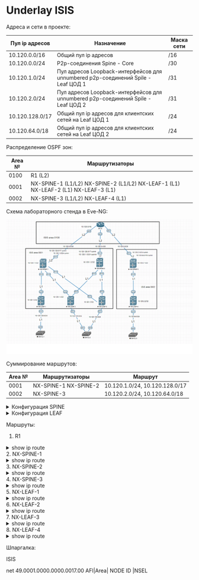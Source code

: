# Underlay ISIS

Адреса и сети в проекте:

| Пул ip адресов | Назначение | Маска сети |
| ------ | ------ | ------ |
| 10.120.0.0/16 | Общий пул ip адресов | /16 |
| 10.120.0.0/24 | P2p-соединения Spine - Core| /30 |
| 10.120.1.0/24 | Пул адресов Loopback-интерфейсов для unnumbered p2p-соединений Spile - Leaf ЦОД 1 | /31 |
| 10.120.2.0/24 | Пул адресов Loopback-интерфейсов для unnumbered p2p-соединений Spile - Leaf ЦОД 2 | /31 |
| 10.120.128.0/17 | Общий пул ip адресов для клиентских сетей на Leaf ЦОД 1 | /24 |
| 10.120.64.0/18 | Общий пул ip адресов для клиентских сетей на Leaf ЦОД 2 | /24 |

Распределение OSPF зон:

| Area № | Маршрутизаторы |
| ------ | ------ |
| 0100 | R1 (L2) |
| 0001 | NX-SPINE-1 (L1/L2) NX-SPINE-2 (L1/L2) NX-LEAF-1 (L1) NX-LEAF-2 (L1) NX-LEAF-3 (L1)|
| 0002 | NX-SPINE-3 (L1/L2) NX-LEAF-4 (L1) |


Cхема лабораторного стенда в Eve-NG:

![](Lab3_ISIS_1.png)

Суммирование маршрутов:

| Area № | Маршрутизаторы | Маршрут |
| ------ | ------ | ------ |
| 0001 | NX-SPINE-1 NX-SPINE-2 | 10.120.1.0/24, 10.120.128.0/17 | 
| 0002 | NX-SPINE-3 | 10.120.2.0/24, 10.120.64.0/18 | 



<details>
  <summary>Конфигурация SPINE</summary>
<pre><code>
#Loopback-интерфейс

interface loopback0
  ip address 10.120.1.1/32

#Интерфейс к R1

interface Ethernet1/1
  no switchport
  ip address 10.120.0.2/30
  isis network point-to-point
  isis circuit-type level-2
  ip router isis 1
  no shutdown

#Интерфейс к LEAF

interface Ethernet1/2
  no switchport
  mtu 9216
  medium p2p
  ip unnumbered loopback0
  no isis hello-padding always
  isis network point-to-point
  isis circuit-type level-1
  ip router isis 1
  no shutdown

#Настройка ISIS  

router isis 1
  net 49.0001.0101.2000.1001.00
  metric-style transition
  address-family ipv4 unicast
    distribute level-1 into level-2 all
    summary-address 10.120.1.0/24 level-2
    summary-address 10.120.128.0/17 level-2
    router-id loopback0
    advertise interface loopback0 level-1
</code></pre>
</details>


<details>
  <summary>Конфигурация LEAF</summary>
<pre><code>

#Loopback-интерфейс

interface loopback0
  ip address 10.120.1.4/32

#Интерфейс к клиентам

interface Ethernet1/1
  no switchport
  ip address 10.120.129.1/24
  ip router isis 1
  isis passive-interface level-1
  no shutdown

#Интерфейс к SPINE

interface Ethernet1/2
  no switchport
  mtu 9216
  medium p2p
  ip unnumbered loopback0
  no isis hello-padding always
  ip router isis 1
  no shutdown

#Настройка ISIS

router isis 1
  net 49.0001.0101.2000.1004.00
  is-type level-1
  metric-style transition
  address-family ipv4 unicast
	router-id loopback0
    advertise interface loopback0 level-1
</code></pre>
</details>


Маршруты:

1. R1
<details>
  <summary>show ip route</summary>
<pre><code>
      10.0.0.0/8 is variably subnetted, 10 subnets, 5 masks
C        10.120.0.0/30 is directly connected, Ethernet0/0
L        10.120.0.1/32 is directly connected, Ethernet0/0
C        10.120.0.4/30 is directly connected, Ethernet0/2
L        10.120.0.5/32 is directly connected, Ethernet0/2
C        10.120.0.8/30 is directly connected, Ethernet0/1
L        10.120.0.9/32 is directly connected, Ethernet0/1
i L2     10.120.1.0/24 [115/11] via 10.120.0.6, 01:23:54, Ethernet0/2
                       [115/11] via 10.120.0.2, 01:23:54, Ethernet0/0
i L2     10.120.2.0/24 [115/11] via 10.120.0.10, 00:13:33, Ethernet0/1
i L2     10.120.64.0/18 [115/73] via 10.120.0.10, 00:11:47, Ethernet0/1
i L2     10.120.128.0/17 [115/73] via 10.120.0.6, 06:47:37, Ethernet0/2
                         [115/73] via 10.120.0.2, 06:47:37, Ethernet0/0
</code></pre>
</details>
2. NX-SPINE-1
<details>
  <summary>show ip route</summary>
<pre><code>
10.120.0.0/30, ubest/mbest: 1/0, attached
    *via 10.120.0.2, Eth1/1, [0/0], 10:48:31, direct
10.120.0.2/32, ubest/mbest: 1/0, attached
    *via 10.120.0.2, Eth1/1, [0/0], 10:48:32, local
10.120.0.4/30, ubest/mbest: 1/0
    *via 10.120.0.1, Eth1/1, [115/50], 06:57:25, isis-1, L2
10.120.0.8/30, ubest/mbest: 1/0
    *via 10.120.0.1, Eth1/1, [115/50], 06:57:25, isis-1, L2
10.120.1.0/24, ubest/mbest: 1/0
    *via Null0, [220/0], 07:24:33, isis-1, discard
10.120.1.1/32, ubest/mbest: 2/0, attached
    *via 10.120.1.1, Lo0, [0/0], 10:27:16, local
    *via 10.120.1.1, Lo0, [0/0], 10:27:16, direct
10.120.1.2/32, ubest/mbest: 2/0
    *via 10.120.1.4, Eth1/2, [115/81], 01:24:32, isis-1, L1
    *via 10.120.1.5, Eth1/3, [115/81], 01:24:32, isis-1, L1
10.120.1.3/32, ubest/mbest: 1/0
    *via 10.120.1.3, Eth1/4, [115/41], 08:27:36, isis-1, L1
10.120.1.4/32, ubest/mbest: 1/0
    *via 10.120.1.4, Eth1/2, [115/41], 08:18:11, isis-1, L1
10.120.1.5/32, ubest/mbest: 1/0
    *via 10.120.1.5, Eth1/3, [115/41], 07:30:51, isis-1, L1
10.120.2.0/24, ubest/mbest: 1/0
    *via 10.120.0.1, Eth1/1, [115/51], 00:14:11, isis-1, L2
10.120.64.0/18, ubest/mbest: 1/0
    *via 10.120.0.1, Eth1/1, [115/113], 00:12:24, isis-1, L2
10.120.128.0/17, ubest/mbest: 1/0
    *via Null0, [220/0], 06:49:26, isis-1, discard
10.120.128.0/24, ubest/mbest: 1/0
    *via 10.120.1.3, Eth1/4, [115/80], 08:27:36, isis-1, L1
10.120.129.0/24, ubest/mbest: 1/0
    *via 10.120.1.4, Eth1/2, [115/80], 08:18:11, isis-1, L1
10.120.130.0/24, ubest/mbest: 1/0
    *via 10.120.1.5, Eth1/3, [115/80], 07:30:51, isis-1, L1
</code></pre>
</details>
3. NX-SPINE-2
<details>
  <summary>show ip route</summary>
<pre><code>
10.120.0.0/30, ubest/mbest: 1/0
    *via 10.120.0.5, Eth1/1, [115/50], 06:58:25, isis-1, L2
10.120.0.4/30, ubest/mbest: 1/0, attached
    *via 10.120.0.6, Eth1/1, [0/0], 07:12:37, direct
10.120.0.6/32, ubest/mbest: 1/0, attached
    *via 10.120.0.6, Eth1/1, [0/0], 07:12:37, local
10.120.0.8/30, ubest/mbest: 1/0
    *via 10.120.0.5, Eth1/1, [115/50], 06:58:51, isis-1, L2
10.120.1.0/24, ubest/mbest: 1/0
    *via Null0, [220/0], 07:24:14, isis-1, discard
10.120.1.1/32, ubest/mbest: 2/0
    *via 10.120.1.4, Eth1/3, [115/81], 01:25:25, isis-1, L1
    *via 10.120.1.5, Eth1/2, [115/81], 01:25:25, isis-1, L1
10.120.1.2/32, ubest/mbest: 2/0, attached
    *via 10.120.1.2, Lo0, [0/0], 10:23:30, local
    *via 10.120.1.2, Lo0, [0/0], 10:23:30, direct
10.120.1.3/32, ubest/mbest: 2/0
    *via 10.120.1.4, Eth1/3, [115/121], 01:25:25, isis-1, L1
    *via 10.120.1.5, Eth1/2, [115/121], 01:25:25, isis-1, L1
10.120.1.4/32, ubest/mbest: 1/0
    *via 10.120.1.4, Eth1/3, [115/41], 01:25:25, isis-1, L1
10.120.1.5/32, ubest/mbest: 1/0
    *via 10.120.1.5, Eth1/2, [115/41], 01:25:25, isis-1, L1
10.120.2.0/24, ubest/mbest: 1/0
    *via 10.120.0.5, Eth1/1, [115/51], 00:15:03, isis-1, L2
10.120.64.0/18, ubest/mbest: 1/0
    *via 10.120.0.5, Eth1/1, [115/113], 00:13:17, isis-1, L2
10.120.128.0/17, ubest/mbest: 1/0
    *via Null0, [220/0], 06:49:08, isis-1, discard
10.120.128.0/24, ubest/mbest: 2/0
    *via 10.120.1.4, Eth1/3, [115/160], 01:25:25, isis-1, L1
    *via 10.120.1.5, Eth1/2, [115/160], 01:25:25, isis-1, L1
10.120.129.0/24, ubest/mbest: 1/0
    *via 10.120.1.4, Eth1/3, [115/80], 01:25:25, isis-1, L1
10.120.130.0/24, ubest/mbest: 1/0
    *via 10.120.1.5, Eth1/2, [115/80], 01:25:25, isis-1, L1
</code></pre>
</details>
4. NX-SPINE-3
<details>
  <summary>show ip route</summary>
<pre><code>
10.120.0.0/30, ubest/mbest: 1/0
    *via 10.120.0.9, Eth1/1, [115/50], 01:24:39, isis-1, L2
10.120.0.4/30, ubest/mbest: 1/0
    *via 10.120.0.9, Eth1/1, [115/50], 01:24:39, isis-1, L2
10.120.0.8/30, ubest/mbest: 1/0, attached
    *via 10.120.0.10, Eth1/1, [0/0], 10:45:35, direct
10.120.0.10/32, ubest/mbest: 1/0, attached
    *via 10.120.0.10, Eth1/1, [0/0], 10:45:35, local
10.120.1.0/24, ubest/mbest: 1/0
    *via 10.120.0.9, Eth1/1, [115/51], 01:24:38, isis-1, L2
10.120.2.0/24, ubest/mbest: 1/0
    *via Null0, [220/0], 00:16:28, isis-1, discard
10.120.2.1/32, ubest/mbest: 2/0, attached
    *via 10.120.2.1, Lo0, [0/0], 07:53:05, local
    *via 10.120.2.1, Lo0, [0/0], 07:53:05, direct
10.120.2.2/32, ubest/mbest: 1/0
    *via 10.120.2.2, Eth1/2, [115/80], 00:21:40, isis-1, L1
10.120.64.0/18, ubest/mbest: 1/0
    *via Null0, [220/0], 00:14:42, isis-1, discard
10.120.64.0/24, ubest/mbest: 1/0
    *via 10.120.2.2, Eth1/2, [115/80], 00:21:40, isis-1, L1
10.120.128.0/17, ubest/mbest: 1/0
    *via 10.120.0.9, Eth1/1, [115/113], 01:24:38, isis-1, L2
</code></pre>
</details>
5. NX-LEAF-1
<details>
  <summary>show ip route</summary>
<pre><code>
0.0.0.0/0, ubest/mbest: 1/0
    *via 10.120.1.1, Eth1/4, [115/40], 07:01:07, isis-1, L1
10.120.0.0/30, ubest/mbest: 1/0
    *via 10.120.1.1, Eth1/4, [115/80], 08:31:19, isis-1, L1
10.120.0.4/30, ubest/mbest: 1/0
    *via 10.120.1.1, Eth1/4, [115/160], 07:01:41, isis-1, L1
10.120.1.1/32, ubest/mbest: 1/0
    *via 10.120.1.1, Eth1/4, [115/41], 07:31:08, isis-1, L1
10.120.1.2/32, ubest/mbest: 1/0
    *via 10.120.1.1, Eth1/4, [115/121], 01:28:14, isis-1, L1
10.120.1.3/32, ubest/mbest: 2/0, attached
    *via 10.120.1.3, Lo0, [0/0], 10:23:04, local
    *via 10.120.1.3, Lo0, [0/0], 10:23:04, direct
10.120.1.4/32, ubest/mbest: 1/0
    *via 10.120.1.1, Eth1/4, [115/81], 08:21:54, isis-1, L1
10.120.1.5/32, ubest/mbest: 1/0
    *via 10.120.1.1, Eth1/4, [115/81], 07:34:34, isis-1, L1
10.120.128.0/24, ubest/mbest: 1/0, attached
    *via 10.120.128.1, Eth1/1, [0/0], 08:36:09, direct
10.120.128.1/32, ubest/mbest: 1/0, attached
    *via 10.120.128.1, Eth1/1, [0/0], 08:36:09, local
10.120.129.0/24, ubest/mbest: 1/0
    *via 10.120.1.1, Eth1/4, [115/120], 08:21:54, isis-1, L1
10.120.130.0/24, ubest/mbest: 1/0
    *via 10.120.1.1, Eth1/4, [115/120], 07:34:34, isis-1, L1
</code></pre>
</details>
6. NX-LEAF-2
<details>
  <summary>show ip route</summary>
<pre><code>
0.0.0.0/0, ubest/mbest: 2/0
    *via 10.120.1.1, Eth1/2, [115/40], 07:02:00, isis-1, L1
    *via 10.120.1.2, Eth1/3, [115/40], 07:03:03, isis-1, L1
10.120.0.0/30, ubest/mbest: 1/0
    *via 10.120.1.1, Eth1/2, [115/80], 08:22:47, isis-1, L1
10.120.0.4/30, ubest/mbest: 1/0
    *via 10.120.1.2, Eth1/3, [115/80], 07:02:34, isis-1, L1
10.120.1.1/32, ubest/mbest: 1/0
    *via 10.120.1.1, Eth1/2, [115/41], 07:32:01, isis-1, L1
10.120.1.2/32, ubest/mbest: 1/0
    *via 10.120.1.2, Eth1/3, [115/41], 01:29:07, isis-1, L1
10.120.1.3/32, ubest/mbest: 1/0
    *via 10.120.1.1, Eth1/2, [115/81], 08:22:46, isis-1, L1
10.120.1.4/32, ubest/mbest: 2/0, attached
    *via 10.120.1.4, Lo0, [0/0], 10:00:56, local
    *via 10.120.1.4, Lo0, [0/0], 10:00:56, direct
10.120.1.5/32, ubest/mbest: 2/0
    *via 10.120.1.1, Eth1/2, [115/81], 07:35:27, isis-1, L1
    *via 10.120.1.2, Eth1/3, [115/81], 07:35:20, isis-1, L1
10.120.128.0/24, ubest/mbest: 1/0
    *via 10.120.1.1, Eth1/2, [115/120], 08:22:46, isis-1, L1
10.120.129.0/24, ubest/mbest: 1/0, attached
    *via 10.120.129.1, Eth1/1, [0/0], 08:24:10, direct
10.120.129.1/32, ubest/mbest: 1/0, attached
    *via 10.120.129.1, Eth1/1, [0/0], 08:24:10, local
10.120.130.0/24, ubest/mbest: 2/0
    *via 10.120.1.1, Eth1/2, [115/120], 07:35:27, isis-1, L1
    *via 10.120.1.2, Eth1/3, [115/120], 07:35:20, isis-1, L1
</code></pre>
</details>
7. NX-LEAF-3
<details>
  <summary>show ip route</summary>
<pre><code>
0.0.0.0/0, ubest/mbest: 2/0
    *via 10.120.1.1, Eth1/3, [115/40], 07:02:57, isis-1, L1
    *via 10.120.1.2, Eth1/2, [115/40], 07:04:00, isis-1, L1
10.120.0.0/30, ubest/mbest: 1/0
    *via 10.120.1.1, Eth1/3, [115/80], 07:36:24, isis-1, L1
10.120.0.4/30, ubest/mbest: 1/0
    *via 10.120.1.2, Eth1/2, [115/80], 07:03:31, isis-1, L1
10.120.1.1/32, ubest/mbest: 1/0
    *via 10.120.1.1, Eth1/3, [115/41], 07:32:57, isis-1, L1
10.120.1.2/32, ubest/mbest: 1/0
    *via 10.120.1.2, Eth1/2, [115/41], 01:30:04, isis-1, L1
10.120.1.3/32, ubest/mbest: 1/0
    *via 10.120.1.1, Eth1/3, [115/81], 07:36:23, isis-1, L1
10.120.1.4/32, ubest/mbest: 2/0
    *via 10.120.1.1, Eth1/3, [115/81], 07:36:23, isis-1, L1
    *via 10.120.1.2, Eth1/2, [115/81], 07:36:16, isis-1, L1
10.120.1.5/32, ubest/mbest: 2/0, attached
    *via 10.120.1.5, Lo0, [0/0], 09:52:24, local
    *via 10.120.1.5, Lo0, [0/0], 09:52:24, direct
10.120.128.0/24, ubest/mbest: 1/0
    *via 10.120.1.1, Eth1/3, [115/120], 07:36:23, isis-1, L1
10.120.129.0/24, ubest/mbest: 2/0
    *via 10.120.1.1, Eth1/3, [115/120], 07:36:23, isis-1, L1
    *via 10.120.1.2, Eth1/2, [115/120], 07:36:16, isis-1, L1
10.120.130.0/24, ubest/mbest: 1/0, attached
    *via 10.120.130.1, Eth1/1, [0/0], 07:38:06, direct
10.120.130.1/32, ubest/mbest: 1/0, attached
    *via 10.120.130.1, Eth1/1, [0/0], 07:38:06, local
</code></pre>
</details>
8. NX-LEAF-4
<details>
  <summary>show ip route</summary>
<pre><code>
0.0.0.0/0, ubest/mbest: 1/0
    *via 10.120.2.1, Eth1/2, [115/40], 00:25:44, isis-1, L1
10.120.0.8/30, ubest/mbest: 1/0
    *via 10.120.2.1, Eth1/2, [115/80], 00:25:44, isis-1, L1
10.120.2.1/32, ubest/mbest: 1/0
    *via 10.120.2.1, Eth1/2, [115/41], 00:20:40, isis-1, L1
10.120.2.2/32, ubest/mbest: 2/0, attached
    *via 10.120.2.2, Lo0, [0/0], 00:45:15, local
    *via 10.120.2.2, Lo0, [0/0], 00:45:15, direct
10.120.64.0/24, ubest/mbest: 1/0, attached
    *via 10.120.64.1, Eth1/1, [0/0], 00:44:38, direct
10.120.64.1/32, ubest/mbest: 1/0, attached
    *via 10.120.64.1, Eth1/1, [0/0], 00:44:38, local
</code></pre>
</details>

Шпаргалка:

ISIS 

net 49.0001.0000.0000.0017.00
   AFI|Area|    NODE ID   |NSEL 